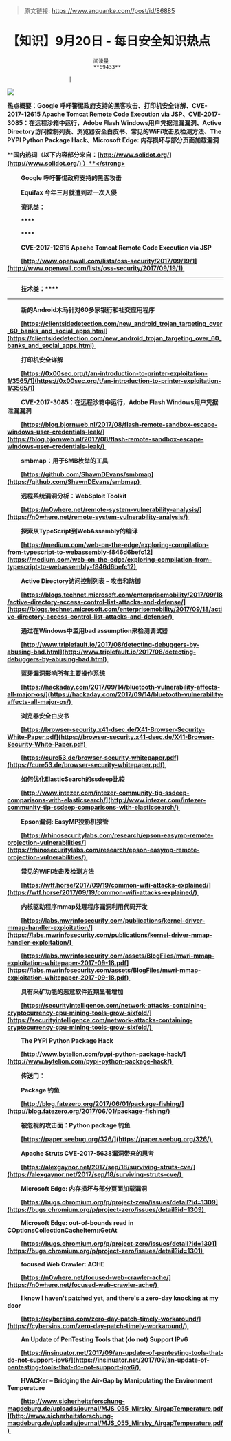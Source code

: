 > 原文链接: https://www.anquanke.com//post/id/86885 


# 【知识】9月20日 - 每日安全知识热点


                                阅读量   
                                **69433**
                            
                        |
                        
                                                                                    



[![](https://p2.ssl.qhimg.com/t0174716937ddede422.png)](https://p2.ssl.qhimg.com/t0174716937ddede422.png)

**热点概要：Google 呼吁警惕政府支持的黑客攻击、打印机安全详解、CVE-2017-12615 Apache Tomcat Remote Code Execution via JSP、CVE-2017-3085：在远程沙箱中运行，Adobe Flash Windows用户凭据泄漏漏洞、Active Directory访问控制列表、浏览器安全白皮书、常见的WiFi攻击及检测方法、The PYPI Python Package Hack、Microsoft Edge: 内存损坏与部分页面加载漏洞**



**<strong style="text-indent: 32px">**</strong>

**<strong style="text-indent: 32px">国内热词（以下内容部分来自：[http://www.solidot.org/](http://www.solidot.org/) ）**</strong>

**<strong style="text-indent: 32px">**</strong>

**<strong style="text-indent: 32px">**</strong>





Google 呼吁警惕政府支持的黑客攻击

Equifax 今年三月就遭到过一次入侵





**<strong style="text-indent: 32px">资讯类：**</strong>**<strong style="text-indent: 32px">**</strong>

**<strong style="text-indent: 32px">**</strong>****

**<strong style="text-indent: 32px">**</strong>****





CVE-2017-12615 Apache Tomcat Remote Code Execution via JSP

[http://www.openwall.com/lists/oss-security/2017/09/19/1](http://www.openwall.com/lists/oss-security/2017/09/19/1) 



****

**技术类：******

********







新的Android木马针对60多家银行和社交应用程序

[https://clientsidedetection.com/new_android_trojan_targeting_over_60_banks_and_social_apps.html](https://clientsidedetection.com/new_android_trojan_targeting_over_60_banks_and_social_apps.html) 



打印机安全详解



[https://0x00sec.org/t/an-introduction-to-printer-exploitation-1/3565/1](https://0x00sec.org/t/an-introduction-to-printer-exploitation-1/3565/1)



CVE-2017-3085：在远程沙箱中运行，Adobe Flash Windows用户凭据泄漏漏洞

[https://blog.bjornweb.nl/2017/08/flash-remote-sandbox-escape-windows-user-credentials-leak/](https://blog.bjornweb.nl/2017/08/flash-remote-sandbox-escape-windows-user-credentials-leak/) 



smbmap：用于SMB枚举的工具

[https://github.com/ShawnDEvans/smbmap](https://github.com/ShawnDEvans/smbmap) 



远程系统漏洞分析：WebSploit Toolkit 

[https://n0where.net/remote-system-vulnerability-analysis/](https://n0where.net/remote-system-vulnerability-analysis/) 



探索从TypeScript到WebAssembly的编译

[https://medium.com/web-on-the-edge/exploring-compilation-from-typescript-to-webassembly-f846d6befc12](https://medium.com/web-on-the-edge/exploring-compilation-from-typescript-to-webassembly-f846d6befc12) 



Active Directory访问控制列表 – 攻击和防御

[https://blogs.technet.microsoft.com/enterprisemobility/2017/09/18/active-directory-access-control-list-attacks-and-defense/](https://blogs.technet.microsoft.com/enterprisemobility/2017/09/18/active-directory-access-control-list-attacks-and-defense/) 



通过在Windows中滥用bad assumption来检测调试器

[http://www.triplefault.io/2017/08/detecting-debuggers-by-abusing-bad.html](http://www.triplefault.io/2017/08/detecting-debuggers-by-abusing-bad.html) 



蓝牙漏洞影响所有主要操作系统

[https://hackaday.com/2017/09/14/bluetooth-vulnerability-affects-all-major-os/](https://hackaday.com/2017/09/14/bluetooth-vulnerability-affects-all-major-os/) 



浏览器安全白皮书

[https://browser-security.x41-dsec.de/X41-Browser-Security-White-Paper.pdf](https://browser-security.x41-dsec.de/X41-Browser-Security-White-Paper.pdf) 

[https://cure53.de/browser-security-whitepaper.pdf](https://cure53.de/browser-security-whitepaper.pdf) 



如何优化ElasticSearch的ssdeep比较

[http://www.intezer.com/intezer-community-tip-ssdeep-comparisons-with-elasticsearch/](http://www.intezer.com/intezer-community-tip-ssdeep-comparisons-with-elasticsearch/) 



Epson漏洞: EasyMP投影机接管

[https://rhinosecuritylabs.com/research/epson-easymp-remote-projection-vulnerabilities/](https://rhinosecuritylabs.com/research/epson-easymp-remote-projection-vulnerabilities/) 



常见的WiFi攻击及检测方法

[https://wtf.horse/2017/09/19/common-wifi-attacks-explained/](https://wtf.horse/2017/09/19/common-wifi-attacks-explained/) 



内核驱动程序mmap处理程序漏洞利用代码开发

[https://labs.mwrinfosecurity.com/publications/kernel-driver-mmap-handler-exploitation/](https://labs.mwrinfosecurity.com/publications/kernel-driver-mmap-handler-exploitation/) 

[https://labs.mwrinfosecurity.com/assets/BlogFiles/mwri-mmap-exploitation-whitepaper-2017-09-18.pdf](https://labs.mwrinfosecurity.com/assets/BlogFiles/mwri-mmap-exploitation-whitepaper-2017-09-18.pdf) 



具有采矿功能的恶意软件近期显著增加

[https://securityintelligence.com/network-attacks-containing-cryptocurrency-cpu-mining-tools-grow-sixfold/](https://securityintelligence.com/network-attacks-containing-cryptocurrency-cpu-mining-tools-grow-sixfold/) 



The PYPI Python Package Hack

[http://www.bytelion.com/pypi-python-package-hack/](http://www.bytelion.com/pypi-python-package-hack/) 

传送门：

Package 钓鱼 

[http://blog.fatezero.org/2017/06/01/package-fishing/](http://blog.fatezero.org/2017/06/01/package-fishing/) 

被忽视的攻击面：Python package 钓鱼

[https://paper.seebug.org/326/](https://paper.seebug.org/326/) 



Apache Struts CVE-2017-5638漏洞带来的思考

[https://alexgaynor.net/2017/sep/18/surviving-struts-cve/](https://alexgaynor.net/2017/sep/18/surviving-struts-cve/) 



Microsoft Edge: 内存损坏与部分页面加载漏洞

[https://bugs.chromium.org/p/project-zero/issues/detail?id=1309](https://bugs.chromium.org/p/project-zero/issues/detail?id=1309) 



Microsoft Edge: out-of-bounds read in COptionsCollectionCacheItem::GetAt 

[https://bugs.chromium.org/p/project-zero/issues/detail?id=1301](https://bugs.chromium.org/p/project-zero/issues/detail?id=1301) 



focused Web Crawler: ACHE

[https://n0where.net/focused-web-crawler-ache/](https://n0where.net/focused-web-crawler-ache/) 



I know I haven't patched yet, and there's a zero-day knocking at my door

[https://cybersins.com/zero-day-patch-timely-workaround/](https://cybersins.com/zero-day-patch-timely-workaround/) 



An Update of PenTesting Tools that (do not) Support IPv6

[https://insinuator.net/2017/09/an-update-of-pentesting-tools-that-do-not-support-ipv6/](https://insinuator.net/2017/09/an-update-of-pentesting-tools-that-do-not-support-ipv6/) 



HVACKer – Bridging the Air-Gap by Manipulating the Environment Temperature

[http://www.sicherheitsforschung-magdeburg.de/uploads/journal/MJS_055_Mirsky_AirgapTemperature.pdf](http://www.sicherheitsforschung-magdeburg.de/uploads/journal/MJS_055_Mirsky_AirgapTemperature.pdf) 




